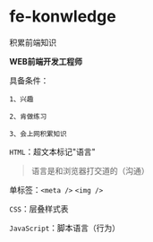 # fe-konwledge
积累前端知识

**WEB前端开发工程师**

具备条件：

    1、兴趣
    
    2、肯做练习
    
    3、会上网积累知识
    
`HTML`：超文本标记"语言"

> 语言是和浏览器打交道的（沟通）

单标签：`<meta />` `<img />`

`CSS`：层叠样式表

`JavaScript`：脚本语言（行为）